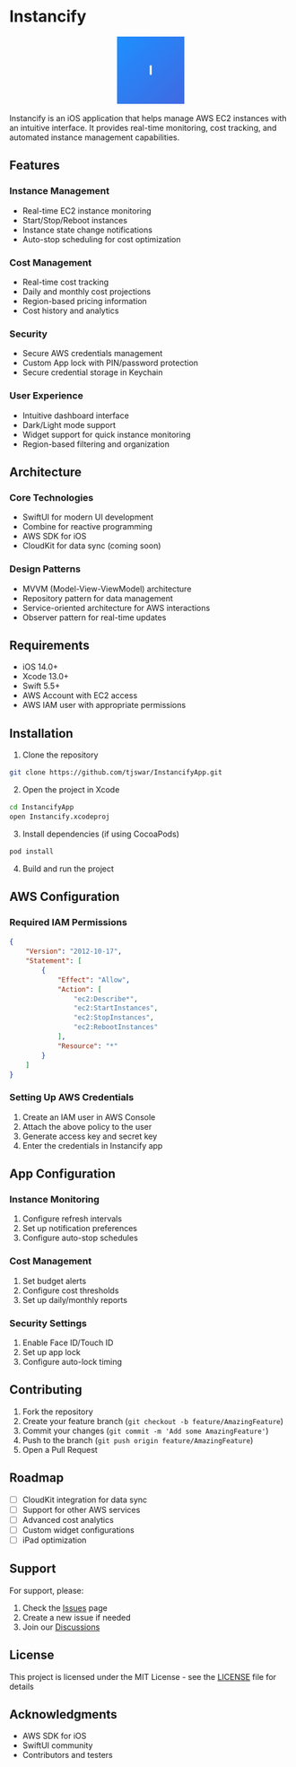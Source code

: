 # Instancify

<p align="center">
  <img src="Instancify/Assets.xcassets/AppIcon.appiconset/AppIcon.png" width="120" alt="Instancify Logo">
</p>

Instancify is an iOS application that helps manage AWS EC2 instances with an intuitive interface. It provides real-time monitoring, cost tracking, and automated instance management capabilities.

## Features

### Instance Management
- Real-time EC2 instance monitoring
- Start/Stop/Reboot instances
- Instance state change notifications
- Auto-stop scheduling for cost optimization

### Cost Management
- Real-time cost tracking
- Daily and monthly cost projections
- Region-based pricing information
- Cost history and analytics

### Security
- Secure AWS credentials management
- Custom App lock with PIN/password protection
- Secure credential storage in Keychain

### User Experience
- Intuitive dashboard interface
- Dark/Light mode support
- Widget support for quick instance monitoring
- Region-based filtering and organization

## Architecture

### Core Technologies
- SwiftUI for modern UI development
- Combine for reactive programming
- AWS SDK for iOS
- CloudKit for data sync (coming soon)

### Design Patterns
- MVVM (Model-View-ViewModel) architecture
- Repository pattern for data management
- Service-oriented architecture for AWS interactions
- Observer pattern for real-time updates

## Requirements

- iOS 14.0+
- Xcode 13.0+
- Swift 5.5+
- AWS Account with EC2 access
- AWS IAM user with appropriate permissions

## Installation

1. Clone the repository
```bash
git clone https://github.com/tjswar/InstancifyApp.git
```

2. Open the project in Xcode
```bash
cd InstancifyApp
open Instancify.xcodeproj
```

3. Install dependencies (if using CocoaPods)
```bash
pod install
```

4. Build and run the project

## AWS Configuration

### Required IAM Permissions
```json
{
    "Version": "2012-10-17",
    "Statement": [
        {
            "Effect": "Allow",
            "Action": [
                "ec2:Describe*",
                "ec2:StartInstances",
                "ec2:StopInstances",
                "ec2:RebootInstances"
            ],
            "Resource": "*"
        }
    ]
}
```

### Setting Up AWS Credentials
1. Create an IAM user in AWS Console
2. Attach the above policy to the user
3. Generate access key and secret key
4. Enter the credentials in Instancify app

## App Configuration

### Instance Monitoring
1. Configure refresh intervals
2. Set up notification preferences
3. Configure auto-stop schedules

### Cost Management
1. Set budget alerts
2. Configure cost thresholds
3. Set up daily/monthly reports

### Security Settings
1. Enable Face ID/Touch ID
2. Set up app lock
3. Configure auto-lock timing

## Contributing

1. Fork the repository
2. Create your feature branch (`git checkout -b feature/AmazingFeature`)
3. Commit your changes (`git commit -m 'Add some AmazingFeature'`)
4. Push to the branch (`git push origin feature/AmazingFeature`)
5. Open a Pull Request

## Roadmap

- [ ] CloudKit integration for data sync
- [ ] Support for other AWS services
- [ ] Advanced cost analytics
- [ ] Custom widget configurations
- [ ] iPad optimization

## Support

For support, please:
1. Check the [Issues](https://github.com/tjswar/InstancifyApp/issues) page
2. Create a new issue if needed
3. Join our [Discussions](https://github.com/tjswar/InstancifyApp/discussions)

## License

This project is licensed under the MIT License - see the [LICENSE](LICENSE) file for details

## Acknowledgments

- AWS SDK for iOS
- SwiftUI community
- Contributors and testers 
